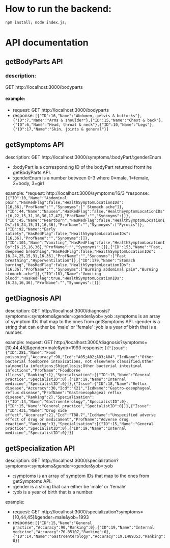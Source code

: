 # How to run the backend:
`npm install; node index.js;`

# API documentation
## getBodyParts API

### description:

GET http://localhost:3000/bodyparts

#### example:
* request:
GET http://localhost:3000/bodyparts
* response:
`[{"ID":16,"Name":"Abdomen, pelvis & buttocks"},{"ID":7,"Name":"Arms & shoulder"},{"ID":15,"Name":"Chest & back"},{"ID":6,"Name":"Head, throat & neck"},{"ID":10,"Name":"Legs"},{"ID":17,"Name":"Skin, joints & general"}]`

## getSymptoms API

description:
GET http://localhost:3000/symptoms/:bodyPart/:genderEnum
* :bodyPart is a corresponding ID of the bodyPart returned fromt he getBodyParts API.
* :genderEnum is a number between 0-3 where 0=male, 1=female, 2=body, 3=girl

example:
*request:
http://localhost:3000/symptoms/16/3
*response:
`[{"ID":10,"Name":"Abdominal pain","HasRedFlag":false,"HealthSymptomLocationIDs":[16,36],"ProfName":"","Synonyms":[" Stomach ache"]},{"ID":44,"Name":"Nausea","HasRedFlag":false,"HealthSymptomLocationIDs":[6,22,15,31,16,36,17,47],"ProfName":"","Synonyms":[]},{"ID":45,"Name":"Heartburn","HasRedFlag":false,"HealthSymptomLocationIDs":[6,24,15,31,16,36],"ProfName":"","Synonyms":["Pyrosis"]},{"ID":92,"Name":"Early satiety","HasRedFlag":false,"HealthSymptomLocationIDs":[16,36],"ProfName":"","Synonyms":[]},{"ID":101,"Name":"Vomiting","HasRedFlag":false,"HealthSymptomLocationIDs":[6,25,16,36],"ProfName":"","Synonyms":[]},{"ID":153,"Name":"Fast, deepened breathing","HasRedFlag":false,"HealthSymptomLocationIDs":[6,24,25,15,31,16,36],"ProfName":"","Synonyms":["Fast breathing","Hyperventilation"]},{"ID":179,"Name":"Stomach burning","HasRedFlag":false,"HealthSymptomLocationIDs":[16,36],"ProfName":"","Synonyms":["Burning abdominal pain","Burning stomach ache"]},{"ID":181,"Name":"Vomiting blood","HasRedFlag":true,"HealthSymptomLocationIDs":[6,25,16,36],"ProfName":"","Synonyms":[]}]`

## getDiagnosis API

description:
GET http://localhost:3000/diagnosis?symptoms=:symptoms&gender=:gender&yob=:yob
:symptoms is an array of symptom IDs that map to the ones from getSymptoms API.
:gender is a string that can either be 'male' or 'female'
:yob is a year of birth that is a number.

example:
request:
GET http://localhost:3000/diagnosis?symptoms=[10,44,45]&gender=male&yob=1993
response:
`[{"Issue":{"ID":281,"Name":"Food poisoning","Accuracy":90,"Icd":"A05;A02;A03;A04","IcdName":"Other bacterial foodborne intoxications, not elsewhere classified;Other salmonella infections;Shigellosis;Other bacterial intestinal infections","ProfName":"Foodborne illness","Ranking":1},"Specialisation":[{"ID":15,"Name":"General practice","SpecialistID":0},{"ID":19,"Name":"Internal medicine","SpecialistID":0}]},{"Issue":{"ID":18,"Name":"Reflux disease","Accuracy":30,"Icd":"K21","IcdName":"Gastro-oesophageal reflux disease","ProfName":"Gastroesophageal reflux disease","Ranking":2},"Specialisation":[{"ID":14,"Name":"Gastroenterology","SpecialistID":0},{"ID":15,"Name":"General practice","SpecialistID":0}]},{"Issue":{"ID":431,"Name":"Drug side effect","Accuracy":21,"Icd":"T88.7","IcdName":"Unspecified adverse effect of drug or medicament","ProfName":"Adverse drug reaction","Ranking":3},"Specialisation":[{"ID":15,"Name":"General practice","SpecialistID":0},{"ID":19,"Name":"Internal medicine","SpecialistID":0}]}]`

## getSpecialization API

description:
GET http://localhost:3000/specialization?symptoms=:symptoms&gender=:gender&yob=:yob
* :symptoms is an array of symptom IDs that map to the ones from getSymptoms API.
* :gender is a string that can either be 'male' or 'female'
* :yob is a year of birth that is a number.

example:
* request:
GET http://localhost:3000/specialization?symptoms=[10,44,45]&gender=male&yob=1993
* response:
`[{"ID":15,"Name":"General practice","Accuracy":90,"Ranking":0},{"ID":19,"Name":"Internal medicine","Accuracy":70.85107,"Ranking":0},{"ID":14,"Name":"Gastroenterology","Accuracy":19.1489353,"Ranking":0}]`

